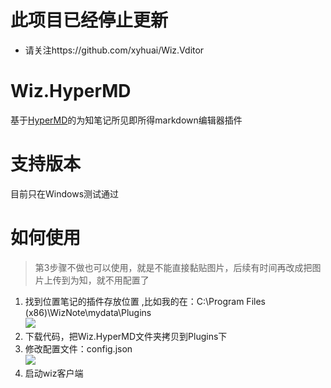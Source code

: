# 此项目已经停止更新
- 请关注https://github.com/xyhuai/Wiz.Vditor
# Wiz.HyperMD
基于[HyperMD](https://github.com/laobubu/HyperMD)的为知笔记所见即所得markdown编辑器插件   
# 支持版本
目前只在Windows测试通过
# 如何使用
> 第3步骤不做也可以使用，就是不能直接黏贴图片，后续有时间再改成把图片上传到为知，就不用配置了
 1. 找到位置笔记的插件存放位置   ,比如我的在：C:\Program Files (x86)\WizNote\mydata\Plugins   
![](https://gitee.com/Wolfmoor/IMG/raw/master/img/1601357836.8120499.png)     
 2. 下载代码，把Wiz.HyperMD文件夹拷贝到Plugins下     
 3. 修改配置文件：config.json   
![](https://gitee.com/Wolfmoor/IMG/raw/master/img/1601358148.1485379.png)
 4. 启动wiz客户端

